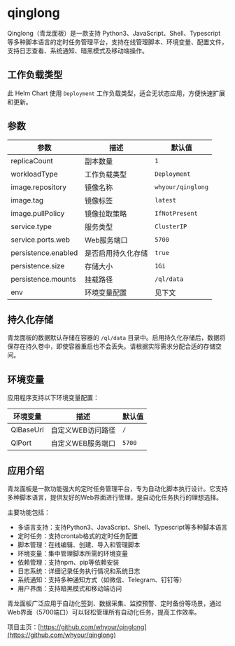 # qinglong

Qinglong（青龙面板）是一款支持 Python3、JavaScript、Shell、Typescript 等多种脚本语言的定时任务管理平台，支持在线管理脚本、环境变量、配置文件，支持日志查看、系统通知、暗黑模式及移动端操作。

## 工作负载类型

此 Helm Chart 使用 `Deployment` 工作负载类型，适合无状态应用，方便快速扩展和更新。

## 参数

| 参数                | 描述               | 默认值         |
|---------------------|--------------------|---------------|
| replicaCount        | 副本数量           | `1`           |
| workloadType        | 工作负载类型       | `Deployment`  |
| image.repository    | 镜像名称           | `whyour/qinglong` |
| image.tag           | 镜像标签           | `latest`      |
| image.pullPolicy    | 镜像拉取策略       | `IfNotPresent`|
| service.type        | 服务类型           | `ClusterIP`   |
| service.ports.web   | Web服务端口        | `5700`        |
| persistence.enabled | 是否启用持久化存储 | `true`        |
| persistence.size    | 存储大小           | `1Gi`         |
| persistence.mounts  | 挂载路径           | `/ql/data`    |
| env                | 环境变量配置       | 见下文        |

## 持久化存储

青龙面板的数据默认存储在容器的 `/ql/data` 目录中。启用持久化存储后，数据将保存在持久卷中，即使容器重启也不会丢失。请根据实际需求分配合适的存储空间。

## 环境变量

应用程序支持以下环境变量配置：

| 环境变量           | 描述                       | 默认值           |
|--------------------|----------------------------|------------------|
| QlBaseUrl          | 自定义WEB访问路径          | `/`              |
| QlPort             | 自定义WEB服务端口          | `5700`           |

## 应用介绍

青龙面板是一款功能强大的定时任务管理平台，专为自动化脚本执行设计。它支持多种脚本语言，提供友好的Web界面进行管理，是自动化任务执行的理想选择。

主要功能包括：
- 多语言支持：支持Python3、JavaScript、Shell、Typescript等多种脚本语言
- 定时任务：支持crontab格式的定时任务配置
- 脚本管理：在线编辑、创建、导入和管理脚本
- 环境变量：集中管理脚本所需的环境变量
- 依赖管理：支持npm、pip等依赖安装
- 日志系统：详细记录任务执行情况和系统日志
- 系统通知：支持多种通知方式（如微信、Telegram、钉钉等）
- 用户界面：支持暗黑模式和移动端访问

青龙面板广泛应用于自动化签到、数据采集、监控预警、定时备份等场景，通过Web界面（5700端口）可以轻松管理所有自动化任务，提高工作效率。

项目主页：[https://github.com/whyour/qinglong](https://github.com/whyour/qinglong)